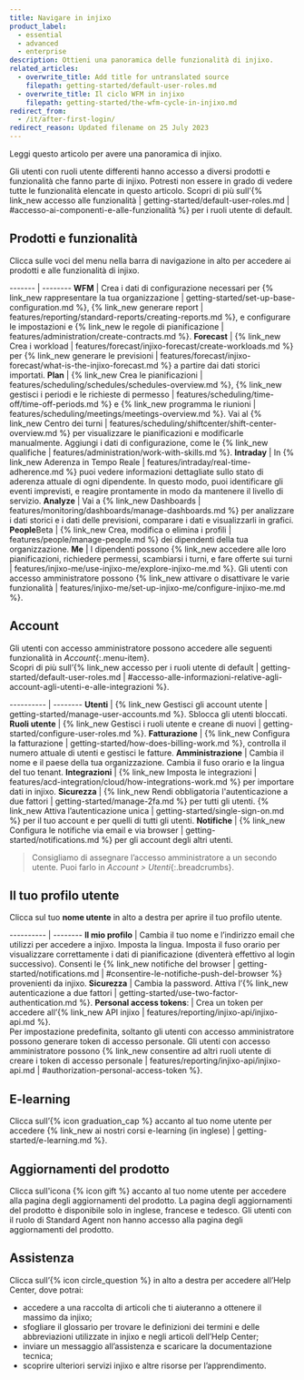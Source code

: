 ```yaml
---
title: Navigare in injixo
product_label:
  - essential
  - advanced
  - enterprise
description: Ottieni una panoramica delle funzionalità di injixo.
related_articles:
  - overwrite_title: Add title for untranslated source
    filepath: getting-started/default-user-roles.md
  - overwrite_title: Il ciclo WFM in injixo
    filepath: getting-started/the-wfm-cycle-in-injixo.md
redirect_from:
  - /it/after-first-login/
redirect_reason: Updated filename on 25 July 2023
---
```


Leggi questo articolo per avere una panoramica di injixo.

Gli utenti con ruoli utente differenti hanno accesso a diversi prodotti e funzionalità che fanno parte di injixo.
Potresti non essere in grado di vedere tutte le funzionalità elencate in questo articolo. Scopri di più sull’{% link_new accesso alle funzionalità | getting-started/default-user-roles.md | #accesso-ai-componenti-e-alle-funzionalità %} per i ruoli utente di default.  

## Prodotti e funzionalità

Clicca sulle voci del menu nella barra di navigazione in alto per accedere ai prodotti e alle funzionalità di injixo.

------- | --------
**WFM** | Crea i dati di configurazione necessari per {% link_new rappresentare la tua organizzazione | getting-started/set-up-base-configuration.md %}, {% link_new generare report | features/reporting/standard-reports/creating-reports.md %}, e configurare le impostazioni e {% link_new le regole di pianificazione | features/administration/create-contracts.md %}.<!-- todo: add anchor when article is retranslated -->
**Forecast** | {% link_new Crea i workload | features/forecast/injixo-forecast/create-workloads.md %} per {% link_new generare le previsioni | features/forecast/injixo-forecast/what-is-the-injixo-forecast.md %} a partire dai dati storici importati.
**Plan** | {% link_new Crea le pianificazioni | features/scheduling/schedules/schedules-overview.md %}, {% link_new gestisci i periodi e le richieste di permesso | features/scheduling/time-off/time-off-periods.md %} e {% link_new programma le riunioni | features/scheduling/meetings/meetings-overview.md %}. Vai al {% link_new Centro dei turni | features/scheduling/shiftcenter/shift-center-overview.md %} per visualizzare le pianificazioni e modificarle manualmente. Aggiungi i dati di configurazione, come le {% link_new qualifiche | features/administration/work-with-skills.md %}.
**Intraday** | In {% link_new Aderenza in Tempo Reale | features/intraday/real-time-adherence.md %} puoi vedere informazioni dettagliate sullo stato di aderenza attuale di ogni dipendente. In questo modo, puoi identificare gli eventi imprevisti, e reagire prontamente in modo da mantenere il livello di servizio.
**Analyze** | Vai a {% link_new Dashboards | features/monitoring/dashboards/manage-dashboards.md %} per analizzare i dati storici e i dati delle previsioni, comparare i dati e visualizzarli in grafici.
**People**<span class="beta-icon">Beta</span> | {% link_new Crea, modifica o elimina i profili | features/people/manage-people.md %} dei dipendenti della tua organizzazione.
**Me** | I dipendenti possono {% link_new accedere alle loro pianificazioni, richiedere permessi, scambiarsi i turni, e fare offerte sui turni | features/injixo-me/use-injixo-me/explore-injixo-me.md %}. Gli utenti con accesso amministratore possono {% link_new attivare o disattivare le varie funzionalità | features/injixo-me/set-up-injixo-me/configure-injixo-me.md %}.

## Account

Gli utenti con accesso amministratore possono accedere alle seguenti funzionalità in _Account_{:.menu-item}.  
Scopri di più sull’{% link_new accesso per i ruoli utente di default | getting-started/default-user-roles.md | #accesso-alle-informazioni-relative-agli-account-agli-utenti-e-alle-integrazioni %}.

---------- | --------
**Utenti** | {% link_new Gestisci gli account utente | getting-started/manage-user-accounts.md %}. Sblocca gli utenti bloccati.
**Ruoli utente** | {% link_new Gestisci i ruoli utente e creane di nuovi | getting-started/configure-user-roles.md %}.
**Fatturazione** | {% link_new Configura la fatturazione | getting-started/how-does-billing-work.md %}, controlla il numero attuale di utenti e gestisci le fatture.
**Amministrazione** | Cambia il nome e il paese della tua organizzazione. Cambia il fuso orario e la lingua del tuo tenant.
**Integrazioni** | {% link_new Imposta le integrazioni | features/acd-integration/cloud/how-integrations-work.md %} per importare dati in injixo.
**Sicurezza** | {% link_new Rendi obbligatoria l'autenticazione a due fattori | getting-started/manage-2fa.md %} per tutti gli utenti. {% link_new Attiva l’autenticazione unica | getting-started/single-sign-on.md %} per il tuo account e per quelli di tutti gli utenti.
**Notifiche** | {% link_new Configura le notifiche via email e via browser | getting-started/notifications.md %} per gli account degli altri utenti.

> Consigliamo di assegnare l’accesso amministratore a un secondo utente. Puoi farlo in _Account > Utenti_{:.breadcrumbs}.

## Il tuo profilo utente

Clicca sul tuo **nome utente** in alto a destra per aprire il tuo profilo utente.

---------- | --------
**Il mio profilo** | Cambia il tuo nome e l’indirizzo email che utilizzi per accedere a injixo. Imposta la lingua. Imposta il fuso orario per visualizzare correttamente i dati di pianificazione (diventerà effettivo al login successivo). Consenti le {% link_new notifiche del browser | getting-started/notifications.md | #consentire-le-notifiche-push-del-browser %} provenienti da injixo.
**Sicurezza** | Cambia la password. Attiva l’{% link_new autenticazione a due fattori | getting-started/use-two-factor-authentication.md %}.
**Personal access tokens**: | Crea un token per accedere all’{% link_new API injixo | features/reporting/injixo-api/injixo-api.md %}.<br>Per impostazione predefinita, soltanto gli utenti con accesso amministratore possono generare token di accesso personale. Gli utenti con accesso amministratore possono {% link_new consentire ad altri ruoli utente di creare i token di accesso personale | features/reporting/injixo-api/injixo-api.md | #authorization-personal-access-token %}.

## E-learning

Clicca sull’{% icon graduation_cap %} accanto al tuo nome utente per accedere {% link_new ai nostri corsi e-learning (in inglese) | getting-started/e-learning.md %}.

## Aggiornamenti del prodotto

Clicca sull'icona {% icon gift %} accanto al tuo nome utente per accedere alla pagina degli aggiornamenti del prodotto. La pagina degli aggiornamenti del prodotto è disponibile solo in inglese, francese e tedesco. Gli utenti con il ruolo di Standard Agent non hanno accesso alla pagina degli aggiornamenti del prodotto.

## Assistenza

Clicca sull’{% icon circle_question %} in alto a destra per accedere all’Help Center, dove potrai:

- accedere a una raccolta di articoli che ti aiuteranno a ottenere il massimo da injixo;
- sfogliare il glossario per trovare le definizioni dei termini e delle abbreviazioni utilizzate in injixo e negli articoli dell’Help Center;
- inviare un messaggio all’assistenza e scaricare la documentazione tecnica;
- scoprire ulteriori servizi injixo e altre risorse per l’apprendimento.
